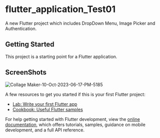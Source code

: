 # flutter_application_Test01

A new Flutter project which includes DropDown Menu, Image Picker and Authentication.

## Getting Started

This project is a starting point for a Flutter application.

## ScreenShots 
![Collage Maker-10-Oct-2023-06-17-PM-5185](https://github.com/divyshukla15/test01/assets/69780857/00a07de6-5493-40f4-b28d-4bcc33dd3415)

A few resources to get you started if this is your first Flutter project:

- [Lab: Write your first Flutter app](https://docs.flutter.dev/get-started/codelab)
- [Cookbook: Useful Flutter samples](https://docs.flutter.dev/cookbook)

For help getting started with Flutter development, view the
[online documentation](https://docs.flutter.dev/), which offers tutorials,
samples, guidance on mobile development, and a full API reference.

